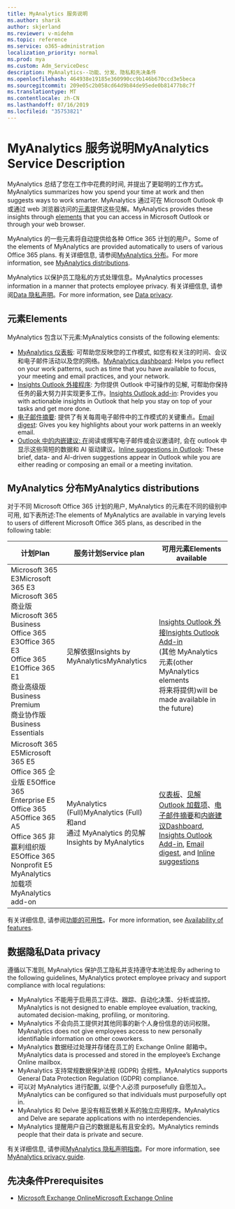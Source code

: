 ```yaml
---
title: MyAnalytics 服务说明
ms.author: sharik
author: skjerland
ms.reviewer: v-midehm
ms.topic: reference
ms.service: o365-administration
localization_priority: normal
ms.prod: mya
ms.custom: Adm_ServiceDesc
description: MyAnalytics--功能、分发、隐私和先决条件
ms.openlocfilehash: 464938e19185e360990cc9b146b670ccd3e5beca
ms.sourcegitcommit: 209e05c2b058cd64d9b84de95ede0b81477b8c7f
ms.translationtype: MT
ms.contentlocale: zh-CN
ms.lasthandoff: 07/16/2019
ms.locfileid: "35753821"
---
```

# <a name="myanalytics-service-description"></a><span data-ttu-id="9d8f3-103">MyAnalytics 服务说明</span><span class="sxs-lookup"><span data-stu-id="9d8f3-103">MyAnalytics Service Description</span></span>

<span data-ttu-id="9d8f3-104">MyAnalytics 总结了您在工作中花费的时间, 并提出了更聪明的工作方式。</span><span class="sxs-lookup"><span data-stu-id="9d8f3-104">MyAnalytics summarizes how you spend your time at work and then suggests ways to work smarter.</span></span> <span data-ttu-id="9d8f3-105">MyAnalytics 通过可在 Microsoft Outlook 中或通过 web 浏览器访问的[元素](#elements)提供这些见解。</span><span class="sxs-lookup"><span data-stu-id="9d8f3-105">MyAnalytics provides these insights through [elements](#elements) that you can access in Microsoft Outlook or through your web browser.</span></span>

<span data-ttu-id="9d8f3-106">MyAnalytics 的一些元素将自动提供给各种 Office 365 计划的用户。</span><span class="sxs-lookup"><span data-stu-id="9d8f3-106">Some of the elements of MyAnalytics are provided automatically to users of various Office 365 plans.</span></span> <span data-ttu-id="9d8f3-107">有关详细信息, 请参阅[MyAnalytics 分布](#myanalytics-distributions)。</span><span class="sxs-lookup"><span data-stu-id="9d8f3-107">For more information, see [MyAnalytics distributions](#myanalytics-distributions).</span></span>  

<span data-ttu-id="9d8f3-108">MyAnalytics 以保护员工隐私的方式处理信息。</span><span class="sxs-lookup"><span data-stu-id="9d8f3-108">MyAnalytics processes information in a manner that protects employee privacy.</span></span> <span data-ttu-id="9d8f3-109">有关详细信息, 请参阅[Data 隐私声明](#data-privacy)。</span><span class="sxs-lookup"><span data-stu-id="9d8f3-109">For more information, see [Data privacy](#data-privacy).</span></span>

## <a name="elements"></a><span data-ttu-id="9d8f3-110">元素</span><span class="sxs-lookup"><span data-stu-id="9d8f3-110">Elements</span></span>

<span data-ttu-id="9d8f3-111">MyAnalytics 包含以下元素:</span><span class="sxs-lookup"><span data-stu-id="9d8f3-111">MyAnalytics consists of the following elements:</span></span>

* <span data-ttu-id="9d8f3-112">[MyAnalytics 仪表板](https://docs.microsoft.com/workplace-analytics/myanalytics/use/dashboard-2): 可帮助您反映您的工作模式, 如您有权关注的时间、会议和电子邮件活动以及您的网络。</span><span class="sxs-lookup"><span data-stu-id="9d8f3-112">[MyAnalytics dashboard](https://docs.microsoft.com/workplace-analytics/myanalytics/use/dashboard-2): Helps you reflect on your work patterns, such as time that you have available to focus, your meeting and email practices, and your network.</span></span>
* <span data-ttu-id="9d8f3-113">[Insights Outlook 外接程序](https://docs.microsoft.com/workplace-analytics/myanalytics/use/add-in): 为你提供 Outlook 中可操作的见解, 可帮助你保持任务的最大努力并实现更多工作。</span><span class="sxs-lookup"><span data-stu-id="9d8f3-113">[Insights Outlook add-in](https://docs.microsoft.com/workplace-analytics/myanalytics/use/add-in): Provides you with actionable insights in Outlook that help you stay on top of your tasks and get more done.</span></span>
* <span data-ttu-id="9d8f3-114">[电子邮件摘要](https://docs.microsoft.com/workplace-analytics/myanalytics/use/email-digest): 提供了有关每周电子邮件中的工作模式的关键重点。</span><span class="sxs-lookup"><span data-stu-id="9d8f3-114">[Email digest](https://docs.microsoft.com/workplace-analytics/myanalytics/use/email-digest): Gives you key highlights about your work patterns in an weekly email.</span></span>
* <span data-ttu-id="9d8f3-115">[Outlook 中的内嵌建议: 在](https://docs.microsoft.com/workplace-analytics/myanalytics/use/mya-notifications)阅读或撰写电子邮件或会议邀请时, 会在 outlook 中显示这些简短的数据和 AI 驱动建议。</span><span class="sxs-lookup"><span data-stu-id="9d8f3-115">[Inline suggestions in Outlook](https://docs.microsoft.com/workplace-analytics/myanalytics/use/mya-notifications): These brief, data- and AI-driven suggestions appear in Outlook while you are either reading or composing an email or a meeting invitation.</span></span>

## <a name="myanalytics-distributions"></a><span data-ttu-id="9d8f3-116">MyAnalytics 分布</span><span class="sxs-lookup"><span data-stu-id="9d8f3-116">MyAnalytics distributions</span></span>

<span data-ttu-id="9d8f3-117">对于不同 Microsoft Office 365 计划的用户, MyAnalytics 的元素在不同的级别中可用, 如下表所述:</span><span class="sxs-lookup"><span data-stu-id="9d8f3-117">The elements of MyAnalytics are available in varying levels to users of different Microsoft Office 365 plans, as described in the following table:</span></span>

| <span data-ttu-id="9d8f3-118">计划</span><span class="sxs-lookup"><span data-stu-id="9d8f3-118">Plan</span></span> | <span data-ttu-id="9d8f3-119">服务计划</span><span class="sxs-lookup"><span data-stu-id="9d8f3-119">Service plan</span></span> | <span data-ttu-id="9d8f3-120">可用元素</span><span class="sxs-lookup"><span data-stu-id="9d8f3-120">Elements available</span></span> |
| --- | --- | ----- |
| <span data-ttu-id="9d8f3-121">Microsoft 365 E3</span><span class="sxs-lookup"><span data-stu-id="9d8f3-121">Microsoft 365 E3</span></span></br><span data-ttu-id="9d8f3-122">Microsoft 365 商业版</span><span class="sxs-lookup"><span data-stu-id="9d8f3-122">Microsoft 365 Business</span></span></br><span data-ttu-id="9d8f3-123">Office 365 E3</span><span class="sxs-lookup"><span data-stu-id="9d8f3-123">Office 365 E3</span></span></br><span data-ttu-id="9d8f3-124">Office 365 E1</span><span class="sxs-lookup"><span data-stu-id="9d8f3-124">Office 365 E1</span></span></br><span data-ttu-id="9d8f3-125">商业高级版</span><span class="sxs-lookup"><span data-stu-id="9d8f3-125">Business Premium</span></span></br><span data-ttu-id="9d8f3-126">商业协作版</span><span class="sxs-lookup"><span data-stu-id="9d8f3-126">Business Essentials</span></span> |  <br><span data-ttu-id="9d8f3-127">见解依据</span><span class="sxs-lookup"><span data-stu-id="9d8f3-127">Insights by</span></span> <br><span data-ttu-id="9d8f3-128">MyAnalytics</span><span class="sxs-lookup"><span data-stu-id="9d8f3-128">MyAnalytics</span></span>| </br></br></br>[<span data-ttu-id="9d8f3-129">Insights Outlook 外接</span><span class="sxs-lookup"><span data-stu-id="9d8f3-129">Insights Outlook Add-in</span></span>](https://docs.microsoft.com/workplace-analytics/myanalytics/use/add-in) <br> <span data-ttu-id="9d8f3-130">(其他 MyAnalytics 元素</span><span class="sxs-lookup"><span data-stu-id="9d8f3-130">(other MyAnalytics elements</span></span><br> <span data-ttu-id="9d8f3-131">将来将提供)</span><span class="sxs-lookup"><span data-stu-id="9d8f3-131">will be made available in the future)</span></span>|
| <span data-ttu-id="9d8f3-132">Microsoft 365 E5</span><span class="sxs-lookup"><span data-stu-id="9d8f3-132">Microsoft 365 E5</span></span></br><span data-ttu-id="9d8f3-133">Office 365 企业版 E5</span><span class="sxs-lookup"><span data-stu-id="9d8f3-133">Office 365 Enterprise E5</span></span></br><span data-ttu-id="9d8f3-134">Office 365 A5</span><span class="sxs-lookup"><span data-stu-id="9d8f3-134">Office 365 A5</span></span></br><span data-ttu-id="9d8f3-135">Office 365 非赢利组织版 E5</span><span class="sxs-lookup"><span data-stu-id="9d8f3-135">Office 365 Nonprofit E5</span></span></br><span data-ttu-id="9d8f3-136">MyAnalytics 加载项</span><span class="sxs-lookup"><span data-stu-id="9d8f3-136">MyAnalytics add-on</span></span> | <span data-ttu-id="9d8f3-137">MyAnalytics (Full)</span><span class="sxs-lookup"><span data-stu-id="9d8f3-137">MyAnalytics (Full)</span></span><br><span data-ttu-id="9d8f3-138">和</span><span class="sxs-lookup"><span data-stu-id="9d8f3-138">and</span></span><br>  <span data-ttu-id="9d8f3-139">通过 MyAnalytics 的见解</span><span class="sxs-lookup"><span data-stu-id="9d8f3-139">Insights by MyAnalytics</span></span> | </br><span data-ttu-id="9d8f3-140">[仪表板](https://docs.microsoft.com/workplace-analytics/myanalytics/use/dashboard-2)、[见解 Outlook 加载项](https://docs.microsoft.com/workplace-analytics/myanalytics/use/add-in)、[电子邮件摘要](https://docs.microsoft.com/workplace-analytics/myanalytics/use/email-digest-2)和[内嵌建议](https://docs.microsoft.com/workplace-analytics/myanalytics/use/mya-notifications)</span><span class="sxs-lookup"><span data-stu-id="9d8f3-140">[Dashboard](https://docs.microsoft.com/workplace-analytics/myanalytics/use/dashboard-2), [Insights Outlook Add-in](https://docs.microsoft.com/workplace-analytics/myanalytics/use/add-in), [Email digest](https://docs.microsoft.com/workplace-analytics/myanalytics/use/email-digest-2), and [Inline suggestions](https://docs.microsoft.com/workplace-analytics/myanalytics/use/mya-notifications)</span></span> |

<span data-ttu-id="9d8f3-141">有关详细信息, 请参阅[功能的可用性](https://docs.microsoft.com/workplace-analytics/myanalytics/overview/plans-environments)。</span><span class="sxs-lookup"><span data-stu-id="9d8f3-141">For more information, see [Availability of features](https://docs.microsoft.com/workplace-analytics/myanalytics/overview/plans-environments).</span></span>

## <a name="data-privacy"></a><span data-ttu-id="9d8f3-142">数据隐私</span><span class="sxs-lookup"><span data-stu-id="9d8f3-142">Data privacy</span></span>

<span data-ttu-id="9d8f3-143">遵循以下准则, MyAnalytics 保护员工隐私并支持遵守本地法规:</span><span class="sxs-lookup"><span data-stu-id="9d8f3-143">By adhering to the following guidelines, MyAnalytics protect employee privacy and support compliance with local regulations:</span></span>

* <span data-ttu-id="9d8f3-144">MyAnalytics 不能用于启用员工评估、跟踪、自动化决策、分析或监控。</span><span class="sxs-lookup"><span data-stu-id="9d8f3-144">MyAnalytics is not designed to enable employee evaluation, tracking, automated decision-making, profiling, or monitoring.</span></span>
* <span data-ttu-id="9d8f3-145">MyAnalytics 不会向员工提供对其他同事的新个人身份信息的访问权限。</span><span class="sxs-lookup"><span data-stu-id="9d8f3-145">MyAnalytics does not give employees access to new personally identifiable information on other coworkers.</span></span>
* <span data-ttu-id="9d8f3-146">MyAnalytics 数据经过处理并存储在员工的 Exchange Online 邮箱中。</span><span class="sxs-lookup"><span data-stu-id="9d8f3-146">MyAnalytics data is processed and stored in the employee’s Exchange Online mailbox.</span></span>
* <span data-ttu-id="9d8f3-147">MyAnalytics 支持常规数据保护法规 (GDPR) 合规性。</span><span class="sxs-lookup"><span data-stu-id="9d8f3-147">MyAnalytics supports General Data Protection Regulation (GDPR) compliance.</span></span>
* <span data-ttu-id="9d8f3-148">可以对 MyAnalytics 进行配置, 以便个人必须 purposefully 自愿加入。</span><span class="sxs-lookup"><span data-stu-id="9d8f3-148">MyAnalytics can be configured so that individuals must purposefully opt in.</span></span>
* <span data-ttu-id="9d8f3-149">MyAnalytics 和 Delve 是没有相互依赖关系的独立应用程序。</span><span class="sxs-lookup"><span data-stu-id="9d8f3-149">MyAnalytics and Delve are separate applications with no interdependencies.</span></span>
* <span data-ttu-id="9d8f3-150">MyAnalytics 提醒用户自己的数据是私有且安全的。</span><span class="sxs-lookup"><span data-stu-id="9d8f3-150">MyAnalytics reminds people that their data is private and secure.</span></span>

<span data-ttu-id="9d8f3-151">有关详细信息, 请参阅[MyAnalytics 隐私声明指南](https://docs.microsoft.com/workplace-analytics/myanalytics/overview/privacy-guide)。</span><span class="sxs-lookup"><span data-stu-id="9d8f3-151">For more information, see [MyAnalytics privacy guide](https://docs.microsoft.com/workplace-analytics/myanalytics/overview/privacy-guide).</span></span>

## <a name="prerequisites"></a><span data-ttu-id="9d8f3-152">先决条件</span><span class="sxs-lookup"><span data-stu-id="9d8f3-152">Prerequisites</span></span>

* [<span data-ttu-id="9d8f3-153">Microsoft Exchange Online</span><span class="sxs-lookup"><span data-stu-id="9d8f3-153">Microsoft Exchange Online</span></span>](https://docs.microsoft.com/office365/servicedescriptions/exchange-online-service-description/exchange-online-service-description)
